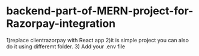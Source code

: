 # backend-part-of-MERN-project-for-Razorpay-integration

1)replace clientrazorpay with React app
2)it is  simple project you can also do it using differemt folder.
3) Add your .env file
